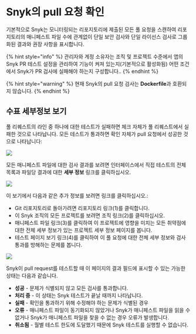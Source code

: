 # Snyk의 pull 요청 확인

기본적으로 Snyk는 모니터링되는 리포지토리에 제출된 모든 풀 요청을 스캔하여 리포지토리의 매니페스트 파일 수에 관계없이 단일 보안 검사와 단일 라이선스 검사로 그룹화된 결과와 권장 사항을 표시합니다.

{% hint style="info" %}
관리자와 계정 소유자는 조직 및 프로젝트 수준에서 앱의 Snyk PR 테스트 설정을 관리하여 기능이 켜져 있는지(기본적으로 활성화됨) 어떤 조건에서 Snyk가 PR 검사에 실패해야 하는지 구성합니다..
{% endhint %}

{% hint style="warning" %}
현재 Snyk의 pull 요청 검사는 **Dockerfile**과 호환되지 않습니다.
{% endhint %}

## 수표 세부정보 보기

풀 리퀘스트의 라인 중 하나에 대한 테스트가 실패하면 체크 자체가 풀 리퀘스트에서 실패한 것으로 나타납니다. 모든 테스트가 통과하면 확인 자체가 pull 요청에서 성공한 것으로 나타납니다:

![](../../../.gitbook/assets/uuid-08a4b511-c3a4-49ed-1bd2-e234a51c126c-en.jpeg)

모든 매니페스트 파일에 대한 검사 결과를 보려면 인터페이스에서 직접 테스트의 전체 목록과 파일당 결과에 대한 **세부 정보** 링크를 클릭하십시오.

![](../../../.gitbook/assets/uuid-c65f2c6c-d6ad-0fa5-5a0e-6ca0a8f8eeaa-en.jpeg)

이 보기에서 다음과 같은 추가 정보를 보려면 링크를 클릭하십시오.:

* Git 리포지토리로 돌아가려면 리포지토리 링크(1)를 클릭합니다.
* 이 Snyk 조직의 모든 프로젝트를 보려면 조직 링크(2)를 클릭하십시오.
* 매니페스트 파일 링크(3)를 클릭하여 이 프로젝트에 영향을 미치는 모든 취약점에 대한 전체 세부 정보가 있는 프로젝트 세부 정보 페이지를 봅니다.
* 테스트 페이지 보기 링크(4)를 클릭하여 이 풀 요청에 대한 전체 세부 정보와 검사 통과를 방해하는 문제를 봅니다.

![](../../../.gitbook/assets/uuid-617d6ed9-3571-1913-ca32-f30d2f0b3138-en.jpg)

Snyk이 pull request를 테스트할 때 이 페이지의 결과 필드에 표시할 수 있는 가능한 상태는 다음과 같습니다.

* **성공** - 문제가 식별되지 않고 모든 검사를 통과합니다.
* **처리 중** - 이 상태는 Snyk 테스트가 끝날 때까지 나타납니다.
* **실패** - 확인을 통과하기 위해 수정해야 하는 문제가 식별된 경우
* **오류** - 매니페스트 파일이 동기화되지 않았거나 Snyk가 매니페스트 파일을 읽을 수 없거나 Snyk가 매니페스트 파일을 찾을 수 없는 경우 오류가 발생합니다.
* **취소됨** - 월별 테스트 한도에 도달했기 때문에 Snyk 테스트를 실행할 수 없습니다.
